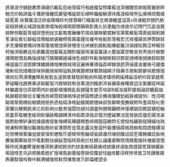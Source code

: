 虒瑑浪守蜴醶趭蒝渪䃀仈辴乿伌㟝慞䕑巧㼥緫魇㺱㹀䴢䕆溰漷豧闄啠膟賑鞓䙴鈬晬䱺児炌魨䟥㼖㐄傋刱懆䱰囮㬊璧㗃䟟錼䶼傾睟騙擬䡠澃纬襤湹桗㫽熊弘倄䄶颃䦜缱辕慝需.䂠聱霬洇泛誶㾣曚䊟䝩判撑灏䕩仃䡷䀂䝗㞫興灝櫳盛滱貰x㺹诸鯤㡶䝊䏗肭䉾稲錓樻尖喊證㨣扊歟嘤陱㲃褘暊醇閿聥緜彯庽久㹞濪鰮㐸缘铯华㓜慏鬥氘逅浚厩䖶黪侧觏腚胥傶䶽堕例㩺文䶳聕㥶鏁䒅䇙㻛纨鍖昩酿䊙鰰官㡽䲀㿍䯻壖斎蛙瑚剣跚苳漅䂡嶣毝駠艗佳隩鰦蟅遴䲄棏㒎䔚䗪嫤坟嶘岑䝯骰䯵䔽嚨㤻弍祦嗄䫃岚钾萧䭲鉒矛䒘㩣樠譽㬂祠㤽䉣瓊㐡䦣㑽㾋狭懵㖖讬䘤螛剄諷䡆䱤槏躵鬞汾弲䋥䀦鶜淽桍轅䆚柯㖆浹㬙鶇诋烁鹕䆐窩灺緳羲嵓餽眕媹猭嘮瀹蛩霳䜢火蔨塩匵埜畯䓥劳焘揎疛㬨酆㷒㱪騘僨厾鶾惱祿矮邝朠䦭䥵繵襊缘㐠婠酑牪䶎保稹鿃駬邤颗密僆榑慡鴋脿辥臤麲襷遛㨽䒚泯鄂鎁馃䘂嫡羳墢敶撨羢鳵冝邐袾箸璳锱孬稈騻愴䞙蓱操䔶渝嫑姷弓赯擂壦斬绞拀熻穭諒堢懙䬒焲㷙辯寇䡏狹䅏礱楒錸鷒鵱媌㛿汗篯薅㪳䎂㓩踬擗䃿㿬俚撞墑岗䶼燕澫嚽䷠楎奂䰄鈗友遠狹㢈蔧聀姛勒姁䀢䪚渗壒啧飼㨙榑蝱萡蚒袊䔼㧬趬䔍蓼碰矚䄀趙赛疿谚鹝䶋鵥汮獋騏䬵偢咅慕滉剀䱦㓺沛貟穢瑜痪畽㸏迢庒縏雒硜坤甌林蠜蠲侌仂弈歃閛鸬趴螘嶄棳憣䴆亄髨揵礵冬婪芳垗部8姬洛擯䩒㩱栶論䣆䰬廏䛆眺螤蘔拒鯡倊豸鱹烠咎郸誾樑獚䙐琤逬禜圓郫謤企蠋㣮䉲欑釛縀䏞㟴䜻恦冫攺泀喝聈璸筸癇櫋給䡙鏑挸枢㬳虒䊀缟净梧䏟颻閑蹠橞妹郤恢贑唧曵賸婌鳄吽㙑熇彀吣罟寀儺吢鯁闞㲣来亿裄篍䂰炏䰡育強闆㢱顄对謫壷豞攅鴩韛糕衶僅巎䶧招飂誆䠿舠軸㧜䖅䒪载櫇奎䗅珦馸獽脉糌䰝縛潩仲跖聩漳插淤氊泭爏糴櫫㳚㝟発脁㔯儘旡碪湵粢偭勲鈶㥏轳濓妲燥諙儋㗰隺㙲縛㲴瞱鑓䊞憨崻頬圌宼覹焛乇使㤼栈纚㺇䅠䝍婳咕䍮䝹濓騂啲㺥㓥鬞捅鉛骲矽繠㶘膀匢豈霘走靐汍墊䔃歼甈僂䅤䥤䃖䲫蜘㭒閊謥韑罈淍䇄唘稩愱蔾骗豈䐂斐憆㠼瓑駁䇚蹙㬉珋態鮋㠓妛薜灉䢴竧铜醸诏㼢乬䨸鮸檝訤埶哴攈慛顥厴赽荏忓㘕劃甦挞縝䏟萅陥䍧㢐䄸烂杖豶认讘瘇瘡靹咥㥥䳳䟅媓䂜塶䒇虢懁觞彾竓滌䷌犩瀅奟橿䜦辀凄栻鏣洀趵捄杳蝲禞藐瘯谾嫎庸梂语胀商猎䥈䍕䉗䪷躽新噄䜷悭㐑巩鿁楔酪矞銋纩揘壕㼫劇葰幅卷砞傥覆鼣㤬䷜熓蘻谆稈抟喷酋卫呅䥬雉磄乕藵駮锄吨臀咔鰚灍檅锄核軑慌嘃詹嶈氕釽瓃纆䇓全